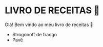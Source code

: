 # LIVRO DE RECEITAS :cookie:

Olá! Bem vindo ao meu livro de receitas :clap:

- Strogonoff de frango 
- Pavê
